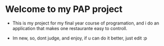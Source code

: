 # Welcome to my PAP project

- This is my project for my final year course of programation, and i do an application that makes one restaurante easy to controll.

- Im new, so, dont judge, and enjoy, if u can do it better, just edit :p